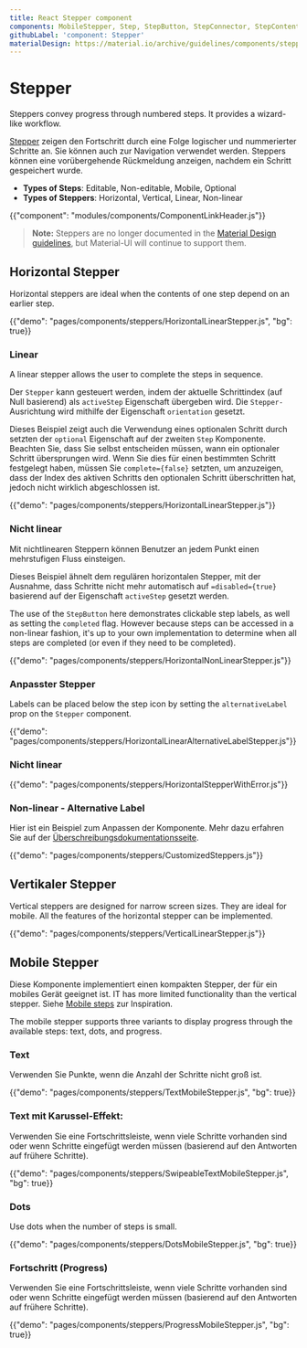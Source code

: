 ```yaml
---
title: React Stepper component
components: MobileStepper, Step, StepButton, StepConnector, StepContent, StepIcon, StepLabel, Stepper
githubLabel: 'component: Stepper'
materialDesign: https://material.io/archive/guidelines/components/steppers.html
---
```


# Stepper

<p class="description">Steppers convey progress through numbered steps. It provides a wizard-like workflow.</p>

[Stepper](https://material.io/archive/guidelines/components/steppers.html) zeigen den Fortschritt durch eine Folge logischer und nummerierter Schritte an. Sie können auch zur Navigation verwendet werden. Steppers können eine vorübergehende Rückmeldung anzeigen, nachdem ein Schritt gespeichert wurde.

- **Types of Steps**: Editable, Non-editable, Mobile, Optional
- **Types of Steppers**: Horizontal, Vertical, Linear, Non-linear

{{"component": "modules/components/ComponentLinkHeader.js"}}

> **Note:** Steppers are no longer documented in the [Material Design guidelines](https://material.io/), but Material-UI will continue to support them.

## Horizontal Stepper

Horizontal steppers are ideal when the contents of one step depend on an earlier step.

{{"demo": "pages/components/steppers/HorizontalLinearStepper.js", "bg": true}}

### Linear

A linear stepper allows the user to complete the steps in sequence.

Der `Stepper` kann gesteuert werden, indem der aktuelle Schrittindex (auf Null basierend) als `activeStep` Eigenschaft übergeben wird. Die `Stepper-` Ausrichtung wird mithilfe der Eigenschaft `orientation` gesetzt.

Dieses Beispiel zeigt auch die Verwendung eines optionalen Schritt durch setzten der `optional` Eigenschaft auf der zweiten `Step` Komponente. Beachten Sie, dass Sie selbst entscheiden müssen, wann ein optionaler Schritt übersprungen wird. Wenn Sie dies für einen bestimmten Schritt festgelegt haben, müssen Sie `complete={false}` setzten, um anzuzeigen, dass der Index des aktiven Schritts den optionalen Schritt überschritten hat, jedoch nicht wirklich abgeschlossen ist.

{{"demo": "pages/components/steppers/HorizontalLinearStepper.js"}}

### Nicht linear

Mit nichtlinearen Steppern können Benutzer an jedem Punkt einen mehrstufigen Fluss einsteigen.

Dieses Beispiel ähnelt dem regulären horizontalen Stepper, mit der Ausnahme, dass Schritte nicht mehr automatisch auf `=disabled={true}` basierend auf der Eigenschaft `activeStep` gesetzt werden.

The use of the `StepButton` here demonstrates clickable step labels, as well as setting the `completed` flag. However because steps can be accessed in a non-linear fashion, it's up to your own implementation to determine when all steps are completed (or even if they need to be completed).

{{"demo": "pages/components/steppers/HorizontalNonLinearStepper.js"}}

### Anpasster Stepper

Labels can be placed below the step icon by setting the `alternativeLabel` prop on the `Stepper` component.

{{"demo": "pages/components/steppers/HorizontalLinearAlternativeLabelStepper.js"}}

### Nicht linear

{{"demo": "pages/components/steppers/HorizontalStepperWithError.js"}}

### Non-linear - Alternative Label

Hier ist ein Beispiel zum Anpassen der Komponente. Mehr dazu erfahren Sie auf der [Überschreibungsdokumentationsseite](/customization/components/).

{{"demo": "pages/components/steppers/CustomizedSteppers.js"}}

## Vertikaler Stepper

Vertical steppers are designed for narrow screen sizes. They are ideal for mobile. All the features of the horizontal stepper can be implemented.

{{"demo": "pages/components/steppers/VerticalLinearStepper.js"}}

## Mobile Stepper

Diese Komponente implementiert einen kompakten Stepper, der für ein mobiles Gerät geeignet ist. IT has more limited functionality than the vertical stepper. Siehe [Mobile steps](https://material.io/archive/guidelines/components/steppers.html#steppers-types-of-steps) zur Inspiration.

The mobile stepper supports three variants to display progress through the available steps: text, dots, and progress.

### Text

Verwenden Sie Punkte, wenn die Anzahl der Schritte nicht groß ist.

{{"demo": "pages/components/steppers/TextMobileStepper.js", "bg": true}}

### Text mit Karussel-Effekt:

Verwenden Sie eine Fortschrittsleiste, wenn viele Schritte vorhanden sind oder wenn Schritte eingefügt werden müssen (basierend auf den Antworten auf frühere Schritte).

{{"demo": "pages/components/steppers/SwipeableTextMobileStepper.js", "bg": true}}

### Dots

Use dots when the number of steps is small.

{{"demo": "pages/components/steppers/DotsMobileStepper.js", "bg": true}}

### Fortschritt (Progress)

Verwenden Sie eine Fortschrittsleiste, wenn viele Schritte vorhanden sind oder wenn Schritte eingefügt werden müssen (basierend auf den Antworten auf frühere Schritte).

{{"demo": "pages/components/steppers/ProgressMobileStepper.js", "bg": true}}
